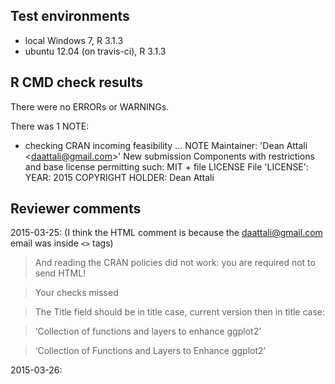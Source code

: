 ## Test environments
* local Windows 7, R 3.1.3
* ubuntu 12.04 (on travis-ci), R 3.1.3

## R CMD check results
There were no ERRORs or WARNINGs. 

There was 1 NOTE:

* checking CRAN incoming feasibility ... NOTE
Maintainer: 'Dean Attali \<daattali@gmail.com\>'
New submission
Components with restrictions and base license permitting such:
  MIT + file LICENSE
File 'LICENSE':
  YEAR: 2015
  COPYRIGHT HOLDER: Dean Attali

## Reviewer comments
2015-03-25: (I think the HTML comment is because the daattali@gmail.com email was inside `<>` tags)
> And reading the CRAN policies did not work: you are required not to send HTML!

> Your checks missed

> The Title field should be in title case, current version then in title case:

> ‘Collection of functions and layers to enhance ggplot2’

> ‘Collection of Functions and Layers to Enhance ggplot2’

2015-03-26:
